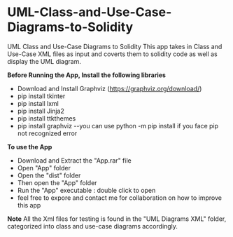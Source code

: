 # UML-Class-and-Use-Case-Diagrams-to-Solidity
UML Class and Use-Case Diagrams to Solidity
This app takes in Class and Use-Case XML files as input and coverts them to solidity code as well as display the UML diagram.

**Before Running the App, Install the following libraries**
- Download and Install Graphviz (https://graphviz.org/download/)
-  pip install tkinter
-  pip install lxml
-  pip install Jinja2
-  pip install ttkthemes
-  pip install graphviz
  --you can use python -m pip install <package-name> if you face pip not recognized error  



**To use the App**
- Download and Extract the "App.rar" file
- Open "App" folder
- Open the "dist" folder
- Then open the "App" folder
- Run the "App" executable : double click to open
- feel free to expore and contact me for collaboration on how to improve this app

**Note**
All the Xml files for testing is found in the "UML Diagrams XML" folder, 
categorized into class and use-case diagrams accordingly.
